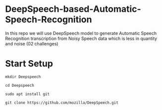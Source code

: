 # DeepSpeech-based-Automatic-Speech-Recognition
In this repo we will use DeepSpeech model to generate Automatic Speech Recognition transcription from Noisy Speech data  which is less in quantity and noise (02 challenges)

# Start Setup
`
mkdir Deepspeech
`

`
cd Deepspeech
`

`
sudo apt install git
`

`
git clone https://github.com/mozilla/DeepSpeech.git
`
